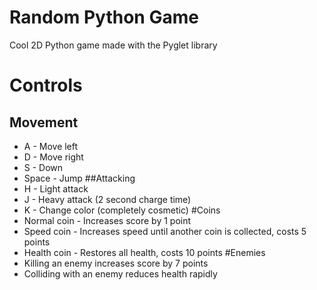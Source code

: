 # Random Python Game
Cool 2D Python game made with the Pyglet library

# Controls
## Movement
* A - Move left
* D - Move right
* S - Down
* Space - Jump
##Attacking
* H - Light attack
* J - Heavy attack (2 second charge time)
* K - Change color (completely cosmetic)
#Coins
* Normal coin - Increases score by 1 point
* Speed coin - Increases speed until another coin is collected, costs 5 points
* Health coin - Restores all health, costs 10 points
#Enemies
* Killing an enemy increases score by 7 points
* Colliding with an enemy reduces health rapidly
